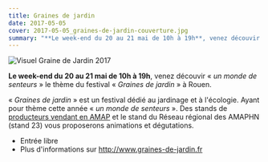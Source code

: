 ```yaml
---
title: Graines de jardin
date: 2017-05-05
cover: 2017-05-05_graines-de-jardin-couverture.jpg
summary: "**Le week-end du 20 au 21 mai de 10h à 19h**, venez découvir « *un monde de senteurs* » le thème du festival « *Graines de jardin* » à Rouen."
---
```


![Visuel Graine de Jardin 2017](images/2017-05-05_graines-de-jardin.jpg)

**Le week-end du 20 au 21 mai de 10h à 19h**, venez découvir « *un monde de senteurs* » le thème du festival « *Graines de jardin* » à Rouen.

« *Graines de jardin* » est un festival dédié au jardinage et à l'écologie. Ayant pour thème cette année « *un monde de senteurs* ». Des stands de [producteurs vendant en AMAP](http://reseau-amap-hn.com/les-producteurs-en-amap) et le stand du Réseau régional des AMAPHN (stand 23) vous proposerons animations et dégutations.

 - Entrée libre
 - Plus d'informations sur <http://www.graines-de-jardin.fr>
